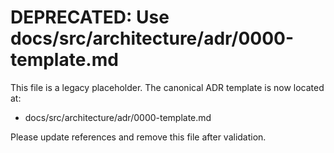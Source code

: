 # DEPRECATED: Use docs/src/architecture/adr/0000-template.md

This file is a legacy placeholder. The canonical ADR template is now located at:

- docs/src/architecture/adr/0000-template.md

Please update references and remove this file after validation.
